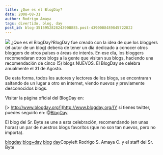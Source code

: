 ```yaml
---
title: ¿Que es el BlogDay?
date: 2008-08-31
author: Rodrigo Amaya
tags: divertido, blog, day
post_id: blog-3515952828243908885.post-4390008489845722822
---
```


[![](http://www.blogday.org/images/badge_blue.gif)](http://www.blogday.org/)
¿Que es el BlogDay?BlogDay fue creado con
      la idea de que los bloggers (el autor de un blog) debería de tener un día dedicado a conocer
      otros bloggers de otros países o áreas de interés. En ese día, los bloggers recomendaran otros
      blogs a la gente que visitan sus blogs, haciendo una recomendación de cinco (5) blogs NUEVOS.
      El BlogDay se celebra anualmente el 31 de Agosto.

De esta forma,
      todos los autores y lectores de los blogs, se encontraran saltando de un lugar a otro en
      internet, viendo nuevos y previamente desconocidos blogs.

Visitar la página
      oficial del BlogDay en:

[> http://www.blogday.org/](http://www.blogday.org/)Y
      si tienes twitter, puedes seguirlo en: @[BlogDay](http://twitter.com/blogday).

El blog del Sr. Byte se une a esta celebración, recomendando
      (en unas horas) un par de nuestros blogs favoritos (que no son tan nuevos, pero no
      importa).

[blogday](http://www.blogalaxia.com/tags/blogday) [blog+day](http://www.blogalaxia.com/tags/blog+day) [blog](http://www.blogalaxia.com/tags/blog) [day](http://www.blogalaxia.com/tags/day)Copyleft Rodrigo S. Amaya C. y el staff del Sr.
      Byte